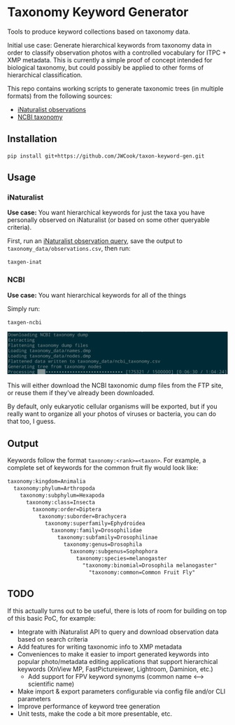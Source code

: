# Taxonomy Keyword Generator

Tools to produce keyword collections based on taxonomy data.

Initial use case: Generate hierarchical keywords from taxonomy data in order to classify
observation photos with a controlled vocabulary for ITPC + XMP metadata.
This is currently a simple proof of concept intended for biological taxonomy, but could possibly
be applied to other forms of hierarchical classification.

This repo contains working scripts to generate taxonomic trees (in multiple formats)
from the following sources:
* [iNaturalist observations](https://www.inaturalist.org/observations/export)
* [NCBI taxonomy](https://www.ncbi.nlm.nih.gov/guide/taxonomy/)

## Installation

```
pip install git+https://github.com/JWCook/taxon-keyword-gen.git
```

## Usage

### iNaturalist

**Use case:** You want hierarchical keywords for just the taxa you have personally observed on
iNaturalist (or based on some other queryable criteria).

First, run an [iNaturalist observation query](https://www.inaturalist.org/observations/export),
save the output to `taxonomy_data/observations.csv`, then run:
```
taxgen-inat
```

### NCBI

**Use case:** You want hierarchical keywords for all of the things

Simply run:
```
taxgen-ncbi
```

![Screenshot](screenshot.png?raw=true)

This will either download the NCBI taxonomic dump files from the FTP site, or reuse them if they've
already been downloaded.

By default, only eukaryotic cellular organisms will be exported, but if you really want to organize
all your photos of viruses or bacteria, you can do that too, I guess.

## Output 

Keywords follow the format `taxonomy:<rank>=<taxon>`.
For example, a complete set of keywords for the common fruit fly would look like:
```
taxonomy:kingdom=Animalia
  taxonomy:phylum=Arthropoda
    taxonomy:subphylum=Hexapoda
      taxonomy:class=Insecta
        taxonomy:order=Diptera
          taxonomy:suborder=Brachycera
            taxonomy:superfamily=Ephydroidea
              taxonomy:family=Drosophilidae
                taxonomy:subfamily=Drosophilinae
                  taxonomy:genus=Drosophila
                    taxonomy:subgenus=Sophophora
                      taxonomy:species=melanogaster
                        "taxonomy:binomial=Drosophila melanogaster"
                          "taxonomy:common=Common Fruit Fly"
```

## TODO

If this actually turns out to be useful, there is lots of room for building on top of this basic
PoC, for example:
* Integrate with iNaturalist API to query and download observation data based on search criteria
* Add features for writing taxonomic info to XMP metadata
* Conveniences to make it easier to import generated keywords into popular photo/metadata editing
  applications that support hierarchical keywords (XnView MP, FastPictureiewer, Lightroom, Daminion, etc.)
    * Add support for FPV keyword synonyms (common name <--> scientific name)
* Make import & export parameters configurable via config file and/or CLI parameters
* Improve performance of keyword tree generation
* Unit tests, make the code a bit more presentable, etc.
